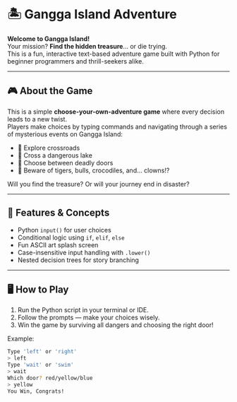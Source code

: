 # 🏝️ Gangga Island Adventure

**Welcome to Gangga Island!**  
Your mission? **Find the hidden treasure**… or die trying.  
This is a fun, interactive text-based adventure game built with Python for beginner programmers and thrill-seekers alike.

---

## 🎮 About the Game

This is a simple **choose-your-own-adventure game** where every decision leads to a new twist.  
Players make choices by typing commands and navigating through a series of mysterious events on Gangga Island:

- 🌴 Explore crossroads  
- 🌊 Cross a dangerous lake  
- 🚪 Choose between deadly doors  
- 🐯 Beware of tigers, bulls, crocodiles, and... clowns!?

Will you find the treasure? Or will your journey end in disaster?

---

## 🧠 Features & Concepts

- Python `input()` for user choices
- Conditional logic using `if`, `elif`, `else`
- Fun ASCII art splash screen
- Case-insensitive input handling with `.lower()`
- Nested decision trees for story branching

---

## 🖥️ How to Play

1. Run the Python script in your terminal or IDE.
2. Follow the prompts — make your choices wisely.
3. Win the game by surviving all dangers and choosing the right door!

Example:

```bash
Type 'left' or 'right'
> left
Type 'wait' or 'swim'
> wait
Which door? red/yellow/blue
> yellow
You Win, Congrats!
